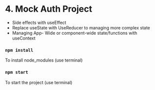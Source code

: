 # 4. Mock Auth Project

* Side effects with useEffect
* Replace useState with UseReducer to managing more complex state
* Managing App- Wide or component-wide state/functions with useContext

### `npm install`

To install node_modules (use terminal)

### `npm start`

To start the project (use terminal)